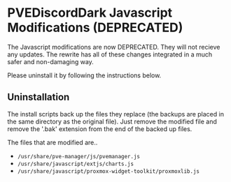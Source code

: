 # PVEDiscordDark Javascript Modifications (DEPRECATED)

The Javascript modifications are now DEPRECATED. They will not recieve any updates. The rewrite has all of these changes integrated in a much safer and non-damaging way.

Please uninstall it by following the instructions below.

## Uninstallation
The install scripts back up the files they replace (the backups are placed in the same directory as the original file). Just remove the modified file and remove the '.bak' extension from the end of the backed up files.

The files that are modified are..  
* `/usr/share/pve-manager/js/pvemanager.js`
* `/usr/share/javascript/extjs/charts.js`
* `/usr/share/javascript/proxmox-widget-toolkit/proxmoxlib.js`
